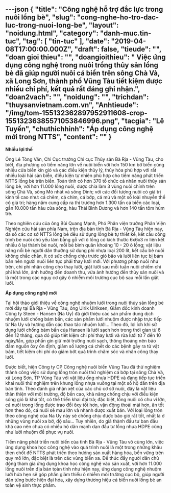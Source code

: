 ---json
{
    "title": "Công nghệ hỗ trợ đắc lực trong nuôi lồng bè",
    "slug": "cong-nghe-ho-tro-dac-luc-trong-nuoi-long-be",
    "layout": "noidung.html",
    "category": "danh-muc.tin-tuc",
    "tag": [
        "tin-tuc"
    ],
    "date": "2019-04-08T17:00:00.000Z",
    "draft": false,
    "tieude": "",
    "doan gioi thieu": "",
    "doangioithieu": " Việc ứng dụng công nghệ trong nuôi trồng thủy sản lồng bè đã giúp người nuôi cá biển trên sông Chà Và, xã Long Sơn, thành phố Vũng Tàu tiết kiệm được nhiều chi phí, kết quả rất đáng ghi nhận.",
    "doan2vach": "",
    "noidung": "",
    "trichdan": "thuysanvietnam.com.vn",
    "Anhtieude": "/img/tom-155132362897952911608-crop-15513236385571053846996.png",
    "tacgia": "Lê Tuyến",
    "chuthichhinh": "Áp dụng công nghệ mới trong NTTS",
    "__content__": ""
}
---
<p><strong>Nhiều lợi thế</strong></p>

<p>&Ocirc;ng L&ecirc; T&ograve;ng Văn, Chi Cục trưởng Chi cục Thủy sản B&agrave; Rịa - Vũng T&agrave;u, cho biết, địa phương c&oacute; tiềm năng lớn về nu&ocirc;i biển với hơn 150 km bờ biển c&ugrave;ng nhiều cửa biển k&iacute;n gi&oacute; v&agrave; c&aacute;c điều kiện thủy l&yacute;, thủy h&oacute;a ph&ugrave; hợp với rất nhiều lo&agrave;i hải sản biển, điều kiện tự nhi&ecirc;n ph&ugrave; hợp cho tiềm năng ph&aacute;t triển NTTS lồng b&egrave; tr&ecirc;n biển. To&agrave;n tỉnh c&oacute; hơn 370 tổ chức c&aacute; nh&acirc;n nu&ocirc;i thủy sản lồng b&egrave;, với hơn 11.000 lồng nu&ocirc;i, được chia l&agrave;m 3 v&ugrave;ng nu&ocirc;i ch&iacute;nh tr&ecirc;n s&ocirc;ng Ch&agrave; V&agrave;, s&ocirc;ng Mỏ nh&aacute;t v&agrave; s&ocirc;ng Dinh; với c&aacute;c đối tượng nu&ocirc;i c&oacute; gi&aacute; trị kinh tế cao như: c&aacute; chẽm, c&aacute; chim, c&aacute; bớp, c&aacute; m&uacute; v&agrave; một số lo&agrave;i nhuyễn thể c&oacute; gi&aacute; trị; h&agrave;ng năm cung cấp ra thị trường hơn 1.300 tấn c&aacute; biển c&aacute;c loại, gần 10.000 tấn h&agrave;u cửa s&ocirc;ng, h&agrave;u Th&aacute;i B&igrave;nh Dương v&agrave; hơn 140 tấn t&ocirc;m h&ugrave;m tre.</p>

<p>Theo nghi&ecirc;n cứu của &ocirc;ng B&ugrave;i Quang Mạnh, Ph&oacute; Ph&acirc;n viện trưởng Ph&acirc;n Viện Nghi&ecirc;n cứu hải sản ph&iacute;a Nam, tr&ecirc;n địa b&agrave;n tỉnh B&agrave; Rịa - Vũng T&agrave;u hiện nay, đa số c&aacute;c cơ sở NTTS lồng b&egrave; đều sử dụng lồng b&egrave; tự thiết kế, kết cấu c&ocirc;ng tr&igrave;nh b&egrave; nu&ocirc;i chủ yếu l&agrave;m bằng gỗ với &ocirc; lồng c&oacute; k&iacute;ch thước 6x6x3 m li&ecirc;n kết nhiều &ocirc; lại th&agrave;nh b&egrave; nu&ocirc;i, mỗi b&egrave; b&igrave;nh qu&acirc;n khoảng 10 - 20 &ocirc; lồng; vật liệu n&acirc;ng nổi b&egrave; người d&acirc;n thường sử dụng phi nhựa loại 200 l&iacute;t, kết cấu b&egrave; nu&ocirc;i kh&ocirc;ng chắc chắn, &iacute;t c&oacute; sức chống chịu trước gi&oacute; b&atilde;o v&agrave; lưới li&ecirc;n tục bị b&aacute;m bẩn n&ecirc;n người nu&ocirc;i li&ecirc;n tục phải thay lưới mới. Với phương ph&aacute;p nu&ocirc;i như tr&ecirc;n, chi ph&iacute; nh&acirc;n c&ocirc;ng cho thay lưới, giặt lưới sau mỗi tuần nu&ocirc;i chiếm chi ph&iacute; kh&aacute; lớn, ảnh hưởng đến doanh thu, vừa ảnh hưởng đến thủy sản nu&ocirc;i v&agrave; l&agrave; một trong c&aacute;c nguy cơ g&acirc;y &ocirc; nhiễm m&ocirc;i trường cục bộ sau mỗi lần giặt lưới.&nbsp;</p>

<p><strong>&Aacute;p dụng c&ocirc;ng nghệ mớ</strong>i</p>

<p>Tại hội thảo giới thiệu về c&ocirc;ng nghệ nhuộm lưới trong nu&ocirc;i thủy sản lồng b&egrave; mới đ&acirc;y tại B&agrave; Rịa - Vũng T&agrave;u, &ocirc;ng Ulrik Ulriksen, Gi&aacute;m đốc kinh doanh C&ocirc;ng ty Steen - Hansen (Na Uy) đ&atilde; giới thiệu c&aacute;c sản phẩm dung dịch nhuộm lưới chống b&aacute;m bẩn, c&aacute;c sản phẩm lưới nhuộm được nhập trực tiếp từ Na Uy v&agrave; hướng dẫn c&aacute;c thao t&aacute;c nhuộm lưới... Theo đ&oacute;, lợi &iacute;ch khi sử dụng lưới chống b&aacute;m bẩn của Hansen l&agrave; lưới sạch hơn trong thời gian từ 6 đến 12 th&aacute;ng, qua đ&oacute; gi&uacute;p tiết kiệm chi ph&iacute; thay lưới v&agrave; rửa lưới từ 7 đến 10 ng&agrave;y/lần, g&oacute;p phần g&igrave;n giữ m&ocirc;i trường nu&ocirc;i sạch, th&ocirc;ng tho&aacute;ng n&ecirc;n bảo đảm nguồn &ocirc;xy ổn định, giảm số lượng c&aacute; chết do c&aacute;c bệnh g&acirc;y ra từ vật b&aacute;m, tiết kiệm chi ph&iacute; do giảm bớt qu&aacute; tr&igrave;nh chăm s&oacute;c v&agrave; nh&acirc;n c&ocirc;ng thay lưới. &nbsp;</p>

<p>Được biết, hiện C&ocirc;ng ty CP C&ocirc;ng nghệ nu&ocirc;i biển Vũng T&agrave;u đ&atilde; thử nghiệm th&agrave;nh c&ocirc;ng việc sử dụng lồng tr&ograve;n nu&ocirc;i thử nghiệm c&aacute; bớp tại s&ocirc;ng Ch&agrave; V&agrave;, x&atilde; Long Sơn, TP Vũng T&agrave;u với vật liệu ống nhựa HDPE v&agrave; đang tiếp tục triển khai nu&ocirc;i thử nghiệm tr&ecirc;n khung lồng nhựa vu&ocirc;ng tại một số hộ d&acirc;n tr&ecirc;n địa b&agrave;n tỉnh. Theo đ&aacute;nh gi&aacute; nhận x&eacute;t của c&aacute;c chủ cơ sở nu&ocirc;i, đ&acirc;y l&agrave; vật liệu th&acirc;n thiện với m&ocirc;i trường, độ bền cao, khả năng chống chịu với điều kiện s&oacute;ng gi&oacute; l&agrave; kh&aacute; tốt, c&oacute; thể triển khai đại tr&agrave;; đặc biệt, lồng nu&ocirc;i c&oacute; chu vi lớn, c&aacute; nu&ocirc;i trong lồng được trao đổi &ocirc;xy tốt hơn, vận động thoải m&aacute;i hơn, ăn tốt hơn theo đ&oacute;, c&aacute; nu&ocirc;i sẽ mau lớn v&agrave; nhanh được xuất b&aacute;n. Với loại lồng tr&ograve;n theo c&ocirc;ng nghệ của Na Uy n&agrave;y sẽ chống chịu được b&atilde;o gi&oacute; rất tốt, nhất l&agrave; ở những v&ugrave;ng nu&ocirc;i xa bờ, độ s&acirc;u&hellip; Tuy nhi&ecirc;n, do gi&aacute; th&agrave;nh đầu tư ban đầu kh&aacute; cao n&ecirc;n chưa c&oacute; nhiều hộ d&acirc;n mạnh dạn đầu tư lồng nhựa HDPE cũng như lưới nhuộm để phục vụ nu&ocirc;i.</p>

<p>Tiềm năng ph&aacute;t triển nu&ocirc;i biển của tỉnh B&agrave; Rịa - Vũng T&agrave;u v&ocirc; c&ugrave;ng lớn, việc ứng dụng khoa học c&ocirc;ng nghệ v&agrave;o qu&aacute; tr&igrave;nh nu&ocirc;i l&agrave; một trong những kh&acirc;u then chốt để NTTS ph&aacute;t triển theo hướng sản xuất h&agrave;ng h&oacute;a, bền vững tr&ecirc;n quy m&ocirc; lớn, đặc biệt l&agrave; tr&ecirc;n c&aacute;c v&ugrave;ng biển xa. Để th&uacute;c đẩy người d&acirc;n chủ động tham gia ứng dụng&nbsp;khoa học c&ocirc;ng nghệ v&agrave;o sản xuất, với hơn 11.000 lồng nu&ocirc;i tr&ecirc;n địa b&agrave;n to&agrave;n tỉnh như hiện nay, ứng dụng c&ocirc;ng nghệ nhuộm lưới hứa hẹn sẽ g&oacute;p phần giảm thiểu &ocirc; nhiễm m&ocirc;i trường cục bộ, gi&uacute;p người d&acirc;n từng bước hiện đại h&oacute;a, x&acirc;y dựng thương hiệu c&aacute; biển nu&ocirc;i lồng b&egrave; an to&agrave;n vệ sinh thực phẩm.</p>
